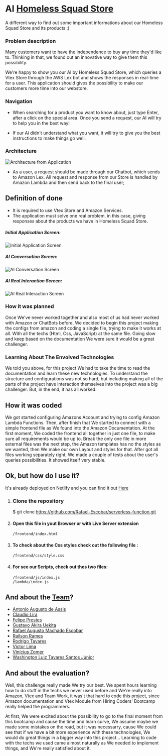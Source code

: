 
# AI [Homeless Squad Store](https://hiringcoders2.myvtex.com/)


A different way to find out some important informations about our Homeless Squad Store and its products :)

### Problem description

Many customers want to have the independence to buy any time they'd like to. Thinking in that, we found out an innovative way to give them this possibility.


We're happy to show you our AI by Homeless Squad Store, which queries a Vtex Store through the AWS Lex bot and shows the responses in real-time for a user. This application should gives the possibility to make our customers more time into our webstore.

### Navigation
 - When searching for a product you want to know about, just type Enter, after a click on the special area. Once you send a request, our AI will try to help you in the best way!
 
- If our Ai didn't understand what you want, it will try to give you the best instructions to make things go well.
 

### Architecture


 ![Architecture from Application](https://media.discordapp.net/attachments/748631628665847850/755232872910028800/unknown.png) 
 
- As a user, a request should be made through our Chatbot, which sends to Amazon Lex. All request and response from our Store is handled by Amazon Lambda and then send back to the final user;
 

## Definition of done
- It is required to use Vtex Store and Amazon Services.
- The application must solve one real problem, in this case, giving responses about the products we have in Homeless Squad Store.
##### Initial Application Screen:

 ![Initial Application Screen](https://uploaddeimagens.com.br/images/002/879/524/full/Captura_de_Tela_2020-09-15_a%CC%80s_00.48.58.png?1600141869) 

##### AI Conversation Screen:

 ![AI Conversation Screen](https://uploaddeimagens.com.br/images/002/879/525/full/Captura_de_Tela_2020-09-15_a%CC%80s_00.49.12.png?1600141888) 

##### AI Real Interaction Screen:

 ![AI Real Interaction Screen](https://uploaddeimagens.com.br/images/002/879/527/full/Captura_de_Tela_2020-09-15_a%CC%80s_00.50.01.png?1600141907) 

### How it was planned

Once We've never worked together and also most of us had never worked with Amazon or ChatBots before, We decided to begin this project making the configs from amazon and coding a single file, trying to make it works at all. With all the techs (Html, Css, JavaScript) at the same file. Going slow and keep based on the documentation We were sure it would be a great challenger.

### Learning About The Envolved Technologies

We told you above, for this project We had to take the time to read the documentation and learn these new technologies. To understand the structure and configurations was not so hard, but including making all of the parts of the project have interaction themselves into the project was a big challenger. But, in the end, it has all worked.

## How it was coded

We got started configuring Amazons Account and trying to config Amazon Lambda Functions. Then, after finish that We started to connect with a simple frontend file as We found into the Amazon Documentation. At the first moment, We coded the frontend all together in just one file, to make sure all requirements would be up to. Break the only one file in more external files was the next step, the Amazon templates has no the styles as we wanted, then We make our own Layout and styles for that. After got all files working separately right, We made a couple of tests about the user's queries possibilities. It showed itself very stable.


## Ok, but how do I use it?
 It's already deployed on Netlify and you can find it out [Here](https://homeless-bot.netlify.app/)
 1. ### Clone the repository
    
    $ git clone https://github.com/Rafael-Escobar/serverless-function.git

2. ####  Open this file in yout Browser or with Live Server extension
    ```
    /frontend/index.html
    ```

3. #### To check about the Css styles check out the following file :
    ```
    /frontend/css/style.css
    ```

4. #### For see our Scripts, check out thes two files:
    ```
    /frontend/js/index.js
    /lambda/index.js
    ```

## And about the [Team](https://homeless-squad.netlify.app/)?
- [Antonio Augusto de Assis](https://github.com/antonio-arcanjo)
- [Claudio Lira](https://github.com/macindex)
- [Felipe Prestes](https://github.com/feprestes)
- [Gustavo Akira Uekita](#)
- [Rafael Augusto Machado Escobar](https://github.com/Rafael-Escobar)
- [Railson Rames](#)
- [Rodrigo Tavares](https://github.com/rtavaresramos)
- [Victor Lima](https://github.com/VictorLima2003)
- [Vinícius Zomer](#)
- [Washington Luiz Tavares Santos Júnior](https://github.com/wjuniori)

## And about the evaluation?

Well, this challenge really made We try our best. We spent hours learning how to do stuff in the techs we never used before and We're really into Amazon, Vtex and Team Work, it was't that hard to code this project, since Amazon documentation and Vtex Module from Hiring Coders' Bootcamp really helped the programmers.

At first, We were excited about the possibility to go to the final moment from this bootcamp and cause the time and learn curve, We assume maybe we made some mistakes on the road, but it was necessarry, cause We could see that if we have a bit more experience with these technologies, We would do great things in a bigger way into this project... Learning to code with the techs we used came almost naturally as We needed to implement things, and We're really satisfied about it.




